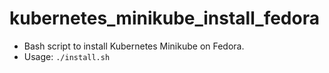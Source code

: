 # kubernetes_minikube_install_fedora
* Bash script to install Kubernetes Minikube on Fedora.
* Usage: `./install.sh`

